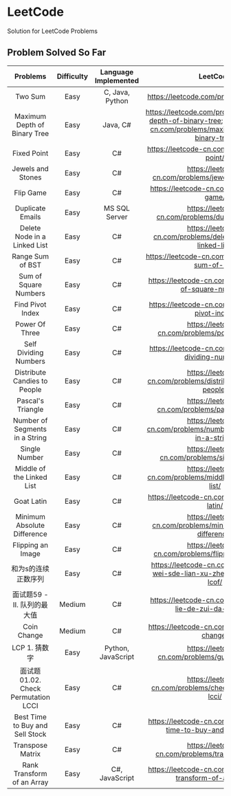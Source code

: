 # LeetCode
Solution for LeetCode Problems

## Problem Solved So Far
| Problems | Difficulty | Language Implemented | LeetCode |
| :-----:  | :--------: | :------------------: | :------: |
| Two Sum  | Easy | C, Java, Python | https://leetcode.com/problems/two-sum/ |
| Maximum Depth of Binary Tree | Easy | Java, C# | https://leetcode.com/problems/maximum-depth-of-binary-tree; https://leetcode-cn.com/problems/maximum-depth-of-binary-tree/ |
| Fixed Point  | Easy | C# | https://leetcode-cn.com/problems/fixed-point/ |
| Jewels and Stones | Easy | C# | https://leetcode-cn.com/problems/jewels-and-stones/ |
| Flip Game | Easy | C# | https://leetcode-cn.com/problems/flip-game/ |
| Duplicate Emails | Easy | MS SQL Server | https://leetcode-cn.com/problems/duplicate-emails/ |
| Delete Node in a Linked List | Easy | C# | https://leetcode-cn.com/problems/delete-node-in-a-linked-list/ |
| Range Sum of BST | Easy | C# | https://leetcode-cn.com/problems/range-sum-of-bst/ |
| Sum of Square Numbers | Easy | C# | https://leetcode-cn.com/problems/sum-of-square-numbers/ |
| Find Pivot Index | Easy | C# | https://leetcode-cn.com/problems/find-pivot-index/ |
| Power Of Three | Easy | C# | https://leetcode-cn.com/problems/power-of-three/ |
| Self Dividing Numbers | Easy | C# | https://leetcode-cn.com/problems/self-dividing-numbers/ |
| Distribute Candies to People | Easy | C# | https://leetcode-cn.com/problems/distribute-candies-to-people/ |
| Pascal's Triangle | Easy | C# | https://leetcode-cn.com/problems/pascals-triangle/ |
| Number of Segments in a String | Easy | C# | https://leetcode-cn.com/problems/number-of-segments-in-a-string/ |
| Single Number | Easy | C# | https://leetcode-cn.com/problems/single-number/ |
| Middle of the Linked List | Easy | C# | https://leetcode-cn.com/problems/middle-of-the-linked-list/ |
| Goat Latin | Easy | C# | https://leetcode-cn.com/problems/goat-latin/ |
| Minimum Absolute Difference | Easy | C# | https://leetcode-cn.com/problems/minimum-absolute-difference/ |
| Flipping an Image | Easy | C# | https://leetcode-cn.com/problems/flipping-an-image/ |
| 和为s的连续正数序列 | Easy | C# | https://leetcode-cn.com/problems/he-wei-sde-lian-xu-zheng-shu-xu-lie-lcof/ |
| 面试题59 - II. 队列的最大值 | Medium | C# | https://leetcode-cn.com/problems/dui-lie-de-zui-da-zhi-lcof/ |
| Coin Change | Medium | C# | https://leetcode-cn.com/problems/coin-change/ |
| LCP 1. 猜数字 | Easy | Python, JavaScript | https://leetcode-cn.com/problems/guess-numbers/ |
| 面试题 01.02. Check Permutation LCCI | Easy | C# | https://leetcode-cn.com/problems/check-permutation-lcci/ |
| Best Time to Buy and Sell Stock | Easy | C# | https://leetcode-cn.com/problems/best-time-to-buy-and-sell-stock/ |
| Transpose Matrix | Easy | C# | https://leetcode-cn.com/problems/transpose-matrix/ |
| Rank Transform of an Array | Easy | C#, JavaScript | https://leetcode-cn.com/problems/rank-transform-of-an-array/ |

